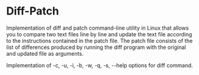 # Diff-Patch
Implementation of diff and patch command-line utility in Linux that allows you to compare two text files line by line and update the text file according to the instructions contained in the patch file. The patch file consists of the list of differences produced by running the diff program with the original and updated file as arguments. 

Implementation of -c, -u, -i, -b, -w, -q, -s, --help options for diff command.


